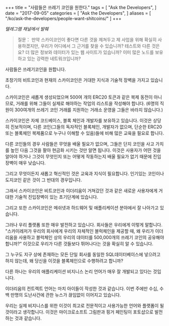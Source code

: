 +++
title = "사람들은 쓰레기 코인을 원한다."
tags = [
    "Ask the Developers",
]
date = "2017-09-05"
categories = [
    "Ask the Developers",
]
aliases = [
	"/ko/ask-the-developers/people-want-shitcoins/"
]
+++

*텔레그램 채널에서 발췌*

>질문：
만약 스카이코인이 좋다면 다른 것을 제쳐두고 제 사업을 위해 확실히 사용하겠지만,
우리가 어디에서 그 근거를 찾을 수 있습니까?
테스트와 다른 것은요? 더 많은 정보와 데이터가 있는 웹 사이트가 있습니까?
이미 많은 노드를 보유하고 있는 강력한 네트워크입니까?

사람들은 쓰레기코인을 원합니다.

초창기의 비트코인과 현재의 스카이코인은 거대한 지식과 기술적 장벽을 가지고 있습니다.

스카이코인은 새롭게 생성되었으며 500여 개의 ERC20 토큰과 같은 복제 동전이 아니므로,
거래를 위해 그들이 실제로 해야하는 작업의 리스트을 작성해야 합니다.
(6명의 직원이 300여개의 쓰레기 코인 거래를 지원하는 거래소 운영을 그들은 바라지 않습니다.)

스카이코인은 자체 코드베이스, 블록 체인과 개발자를 보유하고 있습니다.
이것은 상당히 진보적이며, 다른 코인(그들의 독자적인 블록체인, 개발자가 없으며,
단순한 ERC20 또는 블록체인 복제품으로 누구나 이해할 수 있음)들에 비해 많은 교육을 필요로 합니다.

다른 코인들의 경우 사람들은 무엇을 배울 필요가 없으며, 그들은 단지 코인을 사고 가치를 높인 다음
그것을 팔아 현금화 시키는 것만 알면 됩니다.
이것은 사용자가 어떤 것을 알아야 하거나 그것이 무엇인지 또는
어떻게 작동하는지 배울 필요가 없기 때문에 진입 장벽이 매우 낮습니다.

그리고 무엇이든지 새롭고 혁신적인 것은 교육과 지식이 필요합니다.
인기있는 코인이나 도지코인 같은 것이 그 반대의 경우입니다.

그래서 스카이코인은 비트코인과 이더리움이 거쳐갔던 것과 같은 새로운 사용자에게
거대한 기술적 진입장벽이 있는 초기단계에 있습니다.

그리고 또한 스카이코인은 메쉬넷과 하드웨어 및 애플리케이션 분야에서 잘 나아가고 있습니다.

그러나 우리 플랫폼 또한 매우 발전하고 있습니다.
회사들은 우리에게 이렇게 말합니다. "스카이레저가 우리의 회사에게 우리의 자체적인 블럭체인을 제공할 때,
왜 우리가 이더리움을 사용하고 블럭체인 상의 우리의 데이터를 500,000개의 쓰레기 코인의 공유해야 합니까?"
이것으로 우리가 다른 것들보다 뛰어나다는 것을 확실히 알 수 있습니다.

그 누구도 지구 상에 존재하는 모든 단일 회사를 동일한 SQL데이터베이스에 넣으려고 하지 않는데,
왜 당신을 이것을 블록체인으로 수행하려고 합니까?

다른 하나는 우리의 애플리케이션 비지니스 논리 언어가 매우 잘 개발되고 있다는 것입니다.

이더리움의 컨트렉트 언어는 마치 아이들이 작성한 것과 같습니다.
이번 주에만 수십, 수백 만명의 도난사건에 관한 뉴스가 끊임없이 이어지고 있습니다.

우리는 실제 비지니스를 위한 이것이 최고로 전문적이고 사용가능한 언어와 플랫폼이 될 것이라고 생각합니다.
이것은 마이크로소프트 그림판과 핑거 페인팅이 포토샵으로 발전하는 것과 같습니다.

